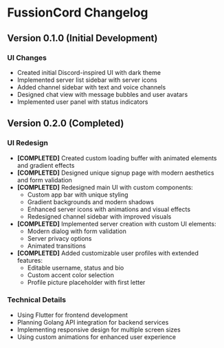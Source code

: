 # FussionCord Changelog

## Version 0.1.0 (Initial Development)

### UI Changes
- Created initial Discord-inspired UI with dark theme
- Implemented server list sidebar with server icons
- Added channel sidebar with text and voice channels
- Designed chat view with message bubbles and user avatars
- Implemented user panel with status indicators

## Version 0.2.0 (Completed)

### UI Redesign
- **[COMPLETED]** Created custom loading buffer with animated elements and gradient effects
- **[COMPLETED]** Designed unique signup page with modern aesthetics and form validation
- **[COMPLETED]** Redesigned main UI with custom components:
  - Custom app bar with unique styling
  - Gradient backgrounds and modern shadows
  - Enhanced server icons with animations and visual effects
  - Redesigned channel sidebar with improved visuals
- **[COMPLETED]** Implemented server creation with custom UI elements:
  - Modern dialog with form validation
  - Server privacy options
  - Animated transitions
- **[COMPLETED]** Added customizable user profiles with extended features:
  - Editable username, status and bio
  - Custom accent color selection
  - Profile picture placeholder with first letter

### Technical Details
- Using Flutter for frontend development
- Planning Golang API integration for backend services
- Implementing responsive design for multiple screen sizes
- Using custom animations for enhanced user experience